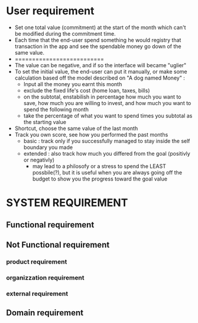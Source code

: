 # User requirement
* Set one total value (commitment) at the start of the month which can't be modified during the commitment time.
* Each time that the end-user spend something he would registry that transaction in the app and see the spendable money go down of the same value.
* ==========================
* The value can be negative, and if so the interface will became "uglier"
* To set the initial value, the end-user can put it manually, or make some calculation based off the model described on "A dog named Money" :
    * Input all the money you earnt this month
    * exclude the fixed life's cost (home loan, taxes, bills)
    * on the subtotal, enstabilish in percentage how much you want to save, how much you are willing to invest, and how much you want to spend the following month
    * take the percentage of what you want to spend times you subtotal as the starting value
* Shortcut, choose the same value of the last month
* Track you own score, see how you performed the past months
    * basic : track only if you successfully managed to stay inside the self boundary you made
    * extended : also track how much you differed from the goal (positivly or negativly)
        * may lead to a philosofy or a stress to spend the LEAST possbile(?), but it is useful when you are always going off the budget to show you the progress toward the goal value

# SYSTEM REQUIREMENT

## Functional requirement

## Not Functional requirement
### product requirement
### organizzation requirement
### external requirement
## Domain requirement